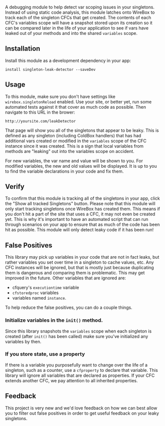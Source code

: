 A debugging module to help detect var scoping issues in your singletons.  Instead of using static code analysis, this module latches onto WireBox to track each of the singleton CFCs that get created.  The contents of each CFC's variables scope will have a snapshot stored upon its creation so it can be compared later in the life of your application to see if vars have leaked out of your methods and into the shared `variables` scope.

## Installation

Install this module as a development dependency in your app:

```
install singleton-leak-detector --saveDev
```

## Usage

To this module, make sure you don't have settings like `wirebox.singletonReload` enabled.  Use your site, or better yet, run some automated tests against it that cover as much code as possible.  Then navigate to this URL in the brower:

```
http://yoursite.com/leakDetector
```

That page will show you all of the singletons that appear to be leaky.  This is defined as any singleton (including ColdBox handlers) that has had additional vars created or modified in the `variables` scope of the CFC instance since it was created.  This is a sign that local variables from methods are "leaking" out into the variables scope on accident.

For new variables, the var name and value will be shown to you.   For modified variables, the new and old values will be displayed.  It is up to you to find the variable declarations in your code and fix them.

## Verify

To confirm that this module is tracking all of the singletons in your app, click the "Show all tracked Singletons" button. Please note that this module will only start tracking singletons once WireBox has created them.  This means if you don't hit a part of the site that uses a CFC, it may not even be created yet.  This is why it's important to have an automated script that can run through scenarios on your app to ensure that as much of the code has been hit as possible.  This module will only detect leaky code if it has been run!

## False Positives

This library may pick up variables in your code that are not in fact leaks, but rather variables you set over time in a singleton to cache values, etc.  Any CFC instances will be ignored, but that is mostly just because duplicating them is dangerous and comparing them is problematic.  This may get improved in the future.  Other variables that are ignored are:

* cfquery's `executiontime` variable
* `cfstoredproc` variables
* variables named `instance`.  

To help reduce the false positives, you can do a couple things.

### Initialize variables in the `init()` method.

Since this library snapshots the `variables` scope when each singleton is created (after `init()` has been called) make sure you've initialized any variables by then.

### If you store state, use a property

If there is a variable you purposefully want to change over the life of a singleton, such as a counter, use a `cfproperty` to declare that variable.  This library will ignore all variables that are declared as properties.  If your CFC extends another CFC, we pay attention to all inherited properties. 

## Feedback

This project is very new and we'd love feedback on how we can best allow you to filter out false positives in order to get useful feedback on your leaky singletons.  

